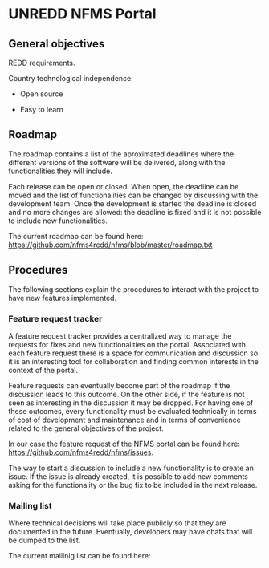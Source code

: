 UNREDD NFMS Portal
==================

General objectives
------------------

REDD requirements.

Country technological independence:

* Open source

* Easy to learn

Roadmap
-------

The roadmap contains a list of the aproximated deadlines where the different versions of the software will be 
delivered, along with the functionalities they will include.

Each release can be open or closed. When open, the deadline can be moved and the list of functionalities can
be changed by discussing with the development team. Once the development is started the deadline is
closed and no more changes are allowed: the deadline is fixed and it is not possible to include new functionalities.

The current roadmap can be found here: https://github.com/nfms4redd/nfms/blob/master/roadmap.txt

Procedures
----------

The following sections explain the procedures to interact with the project to have new features implemented.

### Feature request tracker

A feature request tracker provides a centralized way to manage the requests for fixes and new functionalities on the
portal. Associated with each feature request there is a space for communication and discussion so it is
an interesting tool for collaboration and finding common interests in the context of the portal.

Feature requests can eventually become part of the roadmap if the discussion leads to this outcome. On the
other side, if the feature is not seen as interesting in the discussion it may be dropped. For having
one of these outcomes, every functionality must be evaluated technically in terms of cost of development 
and maintenance and in terms of convenience related to the general objectives of the project.

In our case the feature request of the NFMS portal can be found here: https://github.com/nfms4redd/nfms/issues.

The way to start a discussion to include a new functionality is to create an issue. If the issue is 
already created, it is possible to add new comments asking for the functionality or the bug fix to be 
included in the next release.

### Mailing list

Where technical decisions will take place publicly so that they are documented in the future. Eventually, 
developers may have chats that will be dumped to the list.

The current mailinig list can be found here:

